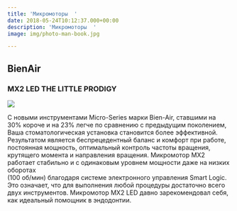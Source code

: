 ```yaml
---
title: 'Микромоторы  '
date: 2018-05-24T10:12:37.000+00:00
description: 'Микромоторы  '
image: img/photo-man-book.jpg

---
```

## BienAir

### **MX2 LED** THE LITTLE PRODIGY

![](/uploads/mx2_and_awards_3.png)

С новыми инструментами Micro-Series марки Bien-Air, ставшими на 30% короче и на 23% легче по сравнению с предыдущим поколением, Ваша стоматологическая установка становится более эффективной. Результатом является беспрецедентный баланс и комфорт при работе, постоянная мощность, оптимальный контроль частоты вращения, крутящего момента и направления вращения. Микромотор MX2 работает стабильно и с одинаковым уровнем мощности даже на низких оборотах  
(100 об/мин) благодаря системе электронного управления Smart Logic. Это означает, что для выполнения любой процедуры достаточно всего двух инструментов. Микромотор MX2 LED давно зарекомендовал себя, как идеальный помощник в эндодонтии. 